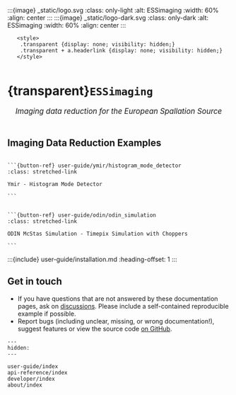 :::{image} _static/logo.svg
:class: only-light
:alt: ESSimaging
:width: 60%
:align: center
:::
:::{image} _static/logo-dark.svg
:class: only-dark
:alt: ESSimaging
:width: 60%
:align: center
:::

```{raw} html
   <style>
    .transparent {display: none; visibility: hidden;}
    .transparent + a.headerlink {display: none; visibility: hidden;}
   </style>
```

```{role} transparent
```

# {transparent}`ESSimaging`

<div style="font-size:1.2em;font-style:italic;color:var(--pst-color-text-muted);text-align:center;">
  Imaging data reduction for the European Spallation Source
  </br></br>
</div>

## Imaging Data Reduction Examples
````{card}

```{button-ref} user-guide/ymir/histogram_mode_detector
:class: stretched-link

Ymir - Histogram Mode Detector

```

````

````{card}

```{button-ref} user-guide/odin/odin_simulation
:class: stretched-link

ODIN McStas Simulation - Timepix Simulation with Choppers

```

````
:::{include} user-guide/installation.md
:heading-offset: 1
:::

## Get in touch

- If you have questions that are not answered by these documentation pages, ask on [discussions](https://github.com/scipp/essimaging/discussions). Please include a self-contained reproducible example if possible.
- Report bugs (including unclear, missing, or wrong documentation!), suggest features or view the source code [on GitHub](https://github.com/scipp/essimaging).

```{toctree}
---
hidden:
---

user-guide/index
api-reference/index
developer/index
about/index
```
